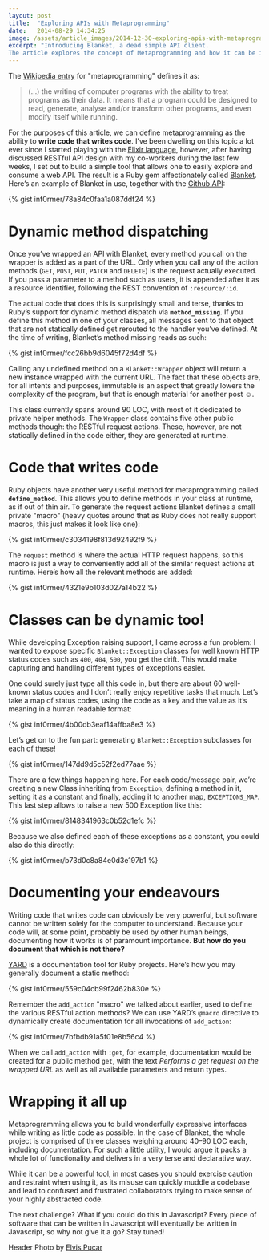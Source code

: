 ```yaml
---
layout: post
title:  "Exploring APIs with Metaprogramming"
date:   2014-08-29 14:34:25
image: /assets/article_images/2014-12-30-exploring-apis-with-metaprogramming/header.jpg
excerpt: "Introducing Blanket, a dead simple API client.
The article explores the concept of Metaprogramming and how it can be implemented in Ruby."
---
```


The [Wikipedia entry](http://en.wikipedia.org/wiki/Metaprogramming) for "metaprogramming" defines it as:
>(…) the writing of computer programs with the ability to treat programs as their data. It means that a program could be designed to read, generate, analyse and/or transform other programs, and even modify itself while running.

For the purposes of this article, we can define metaprogramming as the ability to **write code that writes code**. I’ve been dwelling on this topic a lot ever since I started playing with the [Elixir language](http://elixir-lang.org/), however, after having discussed RESTful API design with my co-workers during the last few weeks, I set out to build a simple tool that allows one to easily explore and consume a web API. The result is a Ruby gem affectionately called [Blanket](https://github.com/inf0rmer/blanket). Here’s an example of Blanket in use, together with the [Github API](https://developer.github.com/v3/):

{% gist inf0rmer/78a84c0faa1a087ddf24 %}

# Dynamic method dispatching
Once you’ve wrapped an API with Blanket, every method you call on the wrapper is added as a part of the URL. Only when you call any of the action methods (`GET`, `POST`, `PUT`, `PATCH` and `DELETE`) is the request actually executed. If you pass a parameter to a method such as users, it is appended after it as a resource identifier, following the REST convention of `:resource/:id`.

The actual code that does this is surprisingly small and terse, thanks to Ruby’s support for dynamic method dispatch via **`method_missing`**. If you define this method in one of your classes, all messages sent to that object that are not statically defined get rerouted to the handler you’ve defined. At the time of writing, Blanket’s method missing reads as such:

{% gist inf0rmer/fcc26bb9d6045f72d4df %}

Calling any undefined method on a `Blanket::Wrapper` object will return a new instance wrapped with the current URL. The fact that these objects are, for all intents and purposes, immutable is an aspect that greatly lowers the complexity of the program, but that is enough material for another post ☺.

This class currently spans around 90 LOC, with most of it dedicated to private helper methods. The `Wrapper` class contains five other public methods though: the RESTful request actions. These, however, are not statically defined in the code either, they are generated at runtime.

# Code that writes code
Ruby objects have another very useful method for metaprogramming called **`define_method`**. This allows you to define methods in your class at runtime, as if out of thin air. To generate the request actions Blanket defines a small private "macro" (heavy quotes around that as Ruby does not really support macros, this just makes it look like one):

{% gist inf0rmer/c3034198f813d92492f9 %}

The `request` method is where the actual HTTP request happens, so this macro is just a way to conveniently add all of the similar request actions at runtime. Here’s how all the relevant methods are added:

{% gist inf0rmer/4321e9b103d027a14b22 %}

# Classes can be dynamic too!
While developing Exception raising support, I came across a fun problem: I wanted to expose specific `Blanket::Exception` classes for well known HTTP status codes such as `400`, `404`, `500`, you get the drift. This would make capturing and handling different types of exceptions easier.

One could surely just type all this code in, but there are about 60 well-known status codes and I don’t really enjoy repetitive tasks that much. Let’s take a map of status codes, using the code as a key and the value as it’s meaning in a human readable format:

{% gist inf0rmer/4b00db3eaf14affba8e3 %}

Let’s get on to the fun part: generating `Blanket::Exception` subclasses for each of these!

{% gist inf0rmer/147dd9d5c52f2ed77aae %}

There are a few things happening here. For each code/message pair, we’re creating a new Class inheriting from `Exception`, defining a method in it, setting it as a constant and finally, adding it to another map, `EXCEPTIONS_MAP`. This last step allows to raise a new 500 Exception like this:

{% gist inf0rmer/8148341963c0b52d1efc %}

Because we also defined each of these exceptions as a constant, you could also do this directly:

{% gist inf0rmer/b73d0c8a84e0d3e197b1 %}

# Documenting your endeavours
Writing code that writes code can obviously be very powerful, but software cannot be written solely for the computer to understand. Because your code will, at some point, probably be used by other human beings, documenting how it works is of paramount importance. **But how do you document that which is not there?**

[YARD](http://yardoc.org/) is a documentation tool for Ruby projects. Here’s how you may generally document a static method:

{% gist inf0rmer/559c04cb99f2462b830e %}

Remember the `add_action` "macro" we talked about earlier, used to define the various RESTful action methods? We can use YARD’s `@macro` directive to dynamically create documentation for all invocations of `add_action`:

{% gist inf0rmer/7bfbdb91a5f01e8b56c4 %}

When we call `add_action` with `:get`, for example, documentation would be created for a public method `get`, with the text *Performs a get request on the wrapped URL* as well as all available parameters and return types.

# Wrapping it all up
Metaprogramming allows you to build wonderfully expressive interfaces while writing as little code as possible. In the case of Blanket, the whole project is comprised of three classes weighing around 40–90 LOC each, including documentation. For such a little utility, I would argue it packs a whole lot of functionality and delivers in a very terse and declarative way.

While it can be a powerful tool, in most cases you should exercise caution and restraint when using it, as its misuse can quickly muddle a codebase and lead to confused and frustrated collaborators trying to make sense of your highly abstracted code.

The next challenge? What if you could do this in Javascript? Every piece of software that can be written in Javascript will eventually be written in Javascript, so why not give it a go? Stay tuned!

Header Photo by [Elvis Pucar](https://www.flickr.com/photos/87485176@N08/15062733327/in/photolist-oX3rQK-pRjCbP-o8Zvys-o7sUGi-pyJSZC-qdic3a-pRSkKv-pmhgiG-phhvdB-pyv1Ke-phiMJG-pqsTpJ-qughm9-pzD5mY-pSacjU-pwHhaA-phjheh-phiZgj-pzDHf7-pPXZuQ-pzExwB-pCErwx-pheQo6-phigXe-phjcfg-pyur2n-pyKGsr-pwLuHq-phjwPr-oz5kXU-phiDb8-pyMnpc-phi52o-phh53B-pyPj2g-phfqux-oHnU8G-oVdcUh-pxFHgE-qvAG9K-phjB1H-pyu5mK-pyNTpk-phik3y-pyKQ2w-phhbwZ-pyLy8i-pzFLjm-oVgKgD-pS5j6n)
